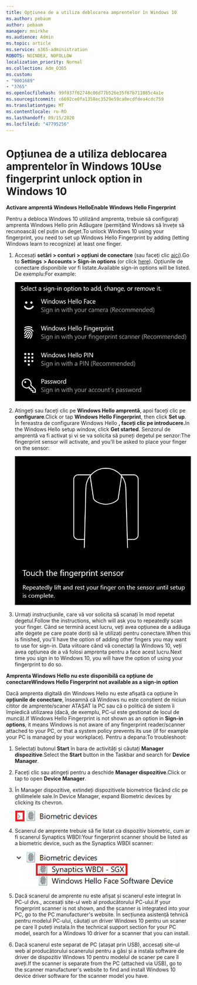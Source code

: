```yaml
---
title: Opțiunea de a utiliza deblocarea amprentelor în Windows 10
ms.author: pebaum
author: pebaum
manager: mnirkhe
ms.audience: Admin
ms.topic: article
ms.service: o365-administration
ROBOTS: NOINDEX, NOFOLLOW
localization_priority: Normal
ms.collection: Adm_O365
ms.custom:
- "9001689"
- "3765"
ms.openlocfilehash: 99f037f62748c06d77b526e35f67b711885c4a1e
ms.sourcegitcommit: c6692ce0fa1358ec3529e59ca0ecdfdea4cdc759
ms.translationtype: MT
ms.contentlocale: ro-RO
ms.lasthandoff: 09/15/2020
ms.locfileid: "47795256"
---
```

# <a name="use-fingerprint-unlock-option-in-windows-10"></a><span data-ttu-id="e1f4f-102">Opțiunea de a utiliza deblocarea amprentelor în Windows 10</span><span class="sxs-lookup"><span data-stu-id="e1f4f-102">Use fingerprint unlock option in Windows 10</span></span>

<span data-ttu-id="e1f4f-103">**Activare amprentă Windows Hello**</span><span class="sxs-lookup"><span data-stu-id="e1f4f-103">**Enable Windows Hello Fingerprint**</span></span>

<span data-ttu-id="e1f4f-104">Pentru a debloca Windows 10 utilizând amprenta, trebuie să configurați amprenta Windows Hello prin Adăugare (permițând Windows să învețe să recunoască) cel puțin un deget.</span><span class="sxs-lookup"><span data-stu-id="e1f4f-104">To unlock Windows 10 using your fingerprint, you need to set up Windows Hello Fingerprint by adding (letting Windows learn to recognize) at least one finger.</span></span> 

1. <span data-ttu-id="e1f4f-105">Accesați **setări > conturi > opțiuni de conectare** (sau faceți clic [aici](ms-settings:signinoptions?activationSource=GetHelp)).</span><span class="sxs-lookup"><span data-stu-id="e1f4f-105">Go to **Settings  > Accounts > Sign-in options** (or click [here](ms-settings:signinoptions?activationSource=GetHelp)).</span></span> <span data-ttu-id="e1f4f-106">Opțiunile de conectare disponibile vor fi listate.</span><span class="sxs-lookup"><span data-stu-id="e1f4f-106">Available sign-in options will be listed.</span></span> <span data-ttu-id="e1f4f-107">De exemplu:</span><span class="sxs-lookup"><span data-stu-id="e1f4f-107">For example:</span></span>

    ![Opțiuni de conectare.](media/sign-in-options.png)

2. <span data-ttu-id="e1f4f-109">Atingeți sau faceți clic pe **Windows Hello amprentă**, apoi faceți clic pe **configurare**.</span><span class="sxs-lookup"><span data-stu-id="e1f4f-109">Click or tap **Windows Hello Fingerprint**, then click **Set up**.</span></span> <span data-ttu-id="e1f4f-110">În fereastra de configurare Windows Hello **, faceți clic pe introducere.**</span><span class="sxs-lookup"><span data-stu-id="e1f4f-110">In the Windows Hello setup window, click **Get started**.</span></span> <span data-ttu-id="e1f4f-111">Senzorul de amprentă va fi activat și vi se va solicita să puneți degetul pe senzor:</span><span class="sxs-lookup"><span data-stu-id="e1f4f-111">The fingerprint sensor will activate, and you'll be asked to place your finger on the sensor:</span></span>

   ![Senzor de amprentă.](media/fingerprint-sensor.png)

3. <span data-ttu-id="e1f4f-113">Urmați instrucțiunile, care vă vor solicita să scanați în mod repetat degetul.</span><span class="sxs-lookup"><span data-stu-id="e1f4f-113">Follow the instructions, which will ask you to repeatedly scan your finger.</span></span> <span data-ttu-id="e1f4f-114">Când se termină acest lucru, veți avea opțiunea de a adăuga alte degete pe care poate doriți să le utilizați pentru conectare.</span><span class="sxs-lookup"><span data-stu-id="e1f4f-114">When this is finished, you'll have the option of adding other fingers you may want to use for sign-in.</span></span> <span data-ttu-id="e1f4f-115">Data viitoare când vă conectați la Windows 10, veți avea opțiunea de a vă folosi amprenta pentru a face acest lucru.</span><span class="sxs-lookup"><span data-stu-id="e1f4f-115">Next time you sign in to Windows 10, you will have the option of using your fingerprint to do so.</span></span>

<span data-ttu-id="e1f4f-116">**Amprenta Windows Hello nu este disponibilă ca opțiune de conectare**</span><span class="sxs-lookup"><span data-stu-id="e1f4f-116">**Windows Hello Fingerprint not available as a sign-in option**</span></span>

<span data-ttu-id="e1f4f-117">Dacă amprenta digitală din Windows Hello nu este afișată ca opțiune în **opțiunile de conectare**, înseamnă că Windows nu este conștient de niciun cititor de amprente/scaner ATAȘAT la PC sau că o politică de sistem îi împiedică utilizarea (dacă, de exemplu, PC-ul este gestionat de locul de muncă).</span><span class="sxs-lookup"><span data-stu-id="e1f4f-117">If Windows Hello Fingerprint is not shown as an option in **Sign-in options**, it means Windows is not aware of any fingerprint reader/scanner attached to your PC, or that a system policy prevents its use (if for example your PC is managed by your workplace).</span></span> <span data-ttu-id="e1f4f-118">Pentru a depana:</span><span class="sxs-lookup"><span data-stu-id="e1f4f-118">To troubleshoot:</span></span> 

1. <span data-ttu-id="e1f4f-119">Selectați butonul **Start** în bara de activități și căutați **Manager dispozitive**.</span><span class="sxs-lookup"><span data-stu-id="e1f4f-119">Select the **Start** button in the Taskbar and search for **Device Manager**.</span></span>

2. <span data-ttu-id="e1f4f-120">Faceți clic sau atingeți pentru a deschide **Manager dispozitive**.</span><span class="sxs-lookup"><span data-stu-id="e1f4f-120">Click or tap to open **Device Manager**.</span></span>

3. <span data-ttu-id="e1f4f-121">În Manager dispozitive, extindeți dispozitivele biometrice făcând clic pe ghilimelele sale.</span><span class="sxs-lookup"><span data-stu-id="e1f4f-121">In Device Manager, expand Biometric devices by clicking its chevron.</span></span>

   ![Dispozitive biometrice.](media/biometric-devices.png)

4. <span data-ttu-id="e1f4f-123">Scanerul de amprente trebuie să fie listat ca dispozitiv biometric, cum ar fi scanerul Synaptics WBDI:</span><span class="sxs-lookup"><span data-stu-id="e1f4f-123">Your fingerprint scanner should be listed as a biometric device, such as the Synaptics WBDI scanner:</span></span>

   ![Dispozitive biometrice.](media/biometric-devices-expanded.png)

5. <span data-ttu-id="e1f4f-125">Dacă scanerul de amprente nu este afișat și scanerul este integrat în PC-ul dvs., accesați site-ul web al producătorului PC-ului.</span><span class="sxs-lookup"><span data-stu-id="e1f4f-125">If your fingerprint scanner is not shown, and the scanner is integrated into your PC, go to the PC manufacturer's website.</span></span> <span data-ttu-id="e1f4f-126">În secțiunea asistență tehnică pentru modelul PC-ului, căutați un driver Windows 10 pentru un scaner pe care îl puteți instala.</span><span class="sxs-lookup"><span data-stu-id="e1f4f-126">In the technical support section for your PC model, search for a Windows 10 driver for a scanner that you can install.</span></span>

6. <span data-ttu-id="e1f4f-127">Dacă scanerul este separat de PC (atașat prin USB), accesați site-ul web al producătorului scanerului pentru a găsi și a instala software de driver de dispozitiv Windows 10 pentru modelul de scaner pe care îl aveți.</span><span class="sxs-lookup"><span data-stu-id="e1f4f-127">If the scanner is separate from the PC (attached via USB), go to the scanner manufacturer's website to find and install Windows 10 device driver software for the scanner model you have.</span></span>
